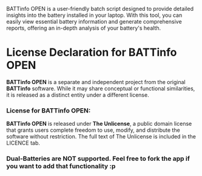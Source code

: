 BATTinfo OPEN is a user-friendly batch script designed to provide detailed insights into the battery installed in your laptop. With this tool, you can easily view essential battery information and generate comprehensive reports, offering an in-depth analysis of your battery's health.

# License Declaration for BATTinfo OPEN

**BATTinfo OPEN** is a separate and independent project from the original **BATTinfo** software. While it may share conceptual or functional similarities, it is released as a distinct entity under a different license.

### License for BATTinfo OPEN:
**BATTinfo OPEN** is released under **The Unlicense**, a public domain license that grants users complete freedom to use, modify, and distribute the software without restriction. The full text of The Unlicense is included in the LICENCE tab.

### Dual-Batteries are **NOT** supported. Feel free to fork the app if you want to add that functionality :p

